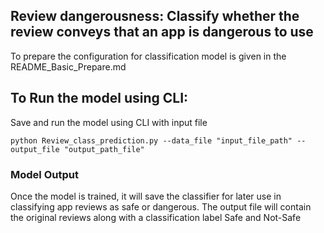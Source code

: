 ## Review dangerousness: Classify whether the review conveys that an app is dangerous to use

To prepare the configuration for classification model is given in the README_Basic_Prepare.md


## To Run the model using CLI:

Save and run the model using  CLI with input file 

`python Review_class_prediction.py --data_file "input_file_path" --output_file "output_path_file" `

### Model Output
Once the model is trained, it will save the classifier for later use in classifying app reviews as safe or dangerous. The output file will contain the original reviews along with a classification label Safe and Not-Safe

